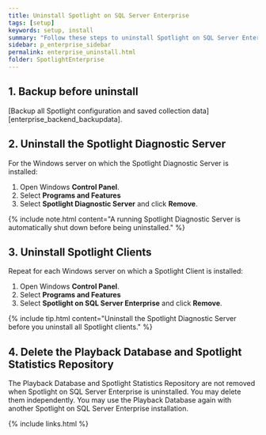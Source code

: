 ```yaml
---
title: Uninstall Spotlight on SQL Server Enterprise
tags: [setup]
keywords: setup, install
summary: "Follow these steps to uninstall Spotlight on SQL Server Enterprise. Multiple Spotlight Clients and servers may be involved."
sidebar: p_enterprise_sidebar
permalink: enterprise_uninstall.html
folder: SpotlightEnterprise
---
```





## 1. Backup before uninstall
[Backup all Spotlight configuration and saved collection data][enterprise_backend_backupdata].

## 2. Uninstall the Spotlight Diagnostic Server

For the Windows server on which the Spotlight Diagnostic Server is installed:

1. Open Windows **Control Panel**.
2. Select **Programs and Features**
3. Select **Spotlight Diagnostic Server** and click **Remove**.

{% include note.html content="A running Spotlight Diagnostic Server is automatically shut down before being uninstalled." %}

## 3. Uninstall Spotlight Clients

Repeat for each Windows server on which a Spotlight Client is installed:

1. Open Windows **Control Panel**.
2. Select **Programs and Features**
3. Select **Spotlight on SQL Server Enterprise** and click **Remove**.

{% include tip.html content="Uninstall the Spotlight Diagnostic Server before you uninstall all Spotlight clients." %}

## 4. Delete the Playback Database and Spotlight Statistics Repository
The Playback Database and Spotlight Statistics Repository are not removed when Spotlight on SQL Server Enterprise is uninstalled. You may delete them independently. You may use the Playback Database again with another Spotlight on SQL Server Enterprise installation.

{% include links.html %}

